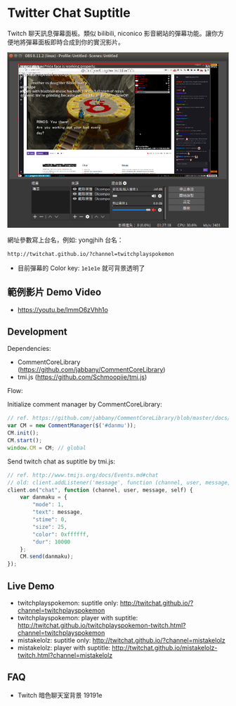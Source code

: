 # Twitter Chat Suptitle

Twitch 聊天訊息彈幕面板。類似 bilibili, niconico 影音網站的彈幕功能。讓你方便地將彈幕面板即時合成到你的實況影片。

![](art/twichat-screenshot.png)

網址參數寫上台名，例如: yongjhih 台名：

```
http://twitchat.github.io/?channel=twitchplayspokemon
```

* 目前彈幕的 Color key: `1e1e1e` 就可背景透明了

## 範例影片 Demo Video

* https://youtu.be/lmmO6zVhh1o

## Development

Dependencies:

* CommentCoreLibrary (https://github.com/jabbany/CommentCoreLibrary)
* tmi.js (https://github.com/Schmoopiie/tmi.js)

Flow:

Initialize comment manager by CommentCoreLibrary:

```js
// ref. https://github.com/jabbany/CommentCoreLibrary/blob/master/docs/Intro.md#调用api函数-api-calls
var CM = new CommentManager($('#danmu'));
CM.init();
CM.start();
window.CM = CM; // global
```

Send twitch chat as suptitle by tmi.js:

```js
// ref. http://www.tmijs.org/docs/Events.md#chat
// old: client.addListener('message', function (channel, user, message, self) {});
client.on("chat", function (channel, user, message, self) {
    var danmaku = {
        "mode": 1,
        "text": message,
        "stime": 0,
        "size": 25,
        "color": 0xffffff,
        "dur": 10000
    };
    CM.send(danmaku);
});
```

## Live Demo

* twitchplayspokemon: suptitle only: http://twitchat.github.io/?channel=twitchplayspokemon
* twitchplayspokemon: player with suptitle: http://twitchat.github.io/twitchplayspokemon-twitch.html?channel=twitchplayspokemon
* mistakelolz: suptitle only: http://twitchat.github.io/?channel=mistakelolz
* mistakelolz: player with suptitle: http://twitchat.github.io/mistakelolz-twitch.html?channel=mistakelolz

## FAQ

* Twitch 暗色聊天室背景 19191e
